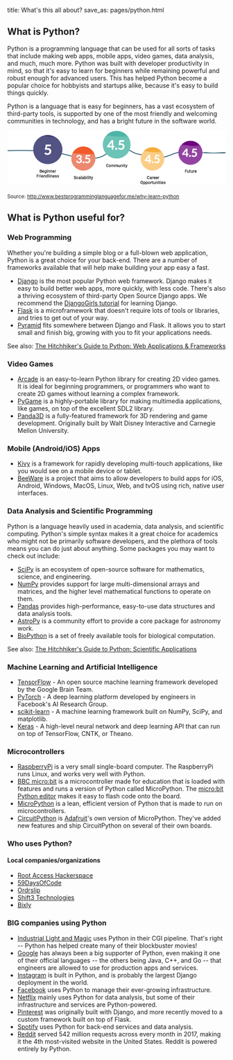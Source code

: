 title: What's this all about?
save_as: pages/python.html


## What is Python?

Python is a programming language that can be used for all sorts of tasks that include making web apps, mobile apps, video games, data analysis, and much, much more. Python was built with developer productivity in mind, so that it's easy to learn for beginners while remaining powerful and robust enough for advanced users. This has helped Python become a popular choice for hobbyists and startups alike, because it's easy to build things quickly.

Python is a language that is easy for beginners, has a vast ecosystem of third-party tools, is supported by one of the most friendly and welcoming communities in technology, and has a bright future in the software world.

<div class="why-python">

<img src="/static/img/python-points.png" alt="Why learn Python?">

<small>Source: <a href="http://www.bestprogramminglanguagefor.me/why-learn-python">http://www.bestprogramminglanguagefor.me/why-learn-python</a></small>
</div>


## What is Python useful for?

### Web Programming

Whether you're building a simple blog or a full-blown web application, Python is a great choice for your back-end. There are a number of frameworks available that will help make building your app easy a fast.

* [Django](https://www.djangoproject.com/) is the most popular Python web framework. Django makes it easy to build better web apps, more quickly, with less code. There's also a thriving ecosystem of third-party Open Source Django apps. We recommend the [DjangoGirls tutorial](https://tutorial.djangogirls.org/en/) for learning Django.
* [Flask](http://flask.pocoo.org/) is a microframework that doesn't require lots of tools or libraries, and tries to get out of your way.
* [Pyramid](https://trypyramid.com/) fits somewhere between Django and Flask. It allows you to start small and finish big, growing with you to fit your applications needs.

See also: [The Hitchhiker's Guide to Python: Web Applications & Frameworks](https://docs.python-guide.org/scenarios/web/)

### Video Games

* [Arcade](http://arcade.academy/) is an easy-to-learn Python library for creating 2D video games. It is ideal for beginning programmers, or programmers who want to create 2D games without learning a complex framework.
* [PyGame](https://www.pygame.org/) is a highly-portable library for making multimedia applications, like games, on top of the excellent SDL2 library.
* [Panda3D](https://www.panda3d.org/) is a fully-featured framework for 3D rendering and game development. Originally built by Walt Disney Interactive and Carnegie Mellon University.


### Mobile (Android/iOS) Apps

* [Kivy](https://kivy.org/) is a framework for rapidly developing multi-touch applications, like you would see on a mobile device or tablet.
* [BeeWare](https://pybee.org/) is a project that aims to allow developers to build apps for iOS, Android, Windows, MacOS, Linux, Web, and tvOS using rich, native user interfaces.


### Data Analysis and Scientific Programming

Python is a language heavily used in academia, data analysis, and scientific computing. Python's simple syntax makes it a great choice for academics who might not be primarily software developers, and the plethora of tools means you can do just about anything. Some packages you may want to check out include:

* [SciPy](http://www.scipy.org/) is an ecosystem of open-source software for mathematics, science, and engineering.
* [NumPy](http://www.numpy.org/) provides support for large multi-dimensional arrays and matrices, and the higher level mathematical functions to operate on them.
* [Pandas](https://pandas.pydata.org/) provides high-performance, easy-to-use data structures and data analysis tools.
* [AstroPy](http://www.astropy.org/) is a community effort to provide a core package for astronomy work.
* [BioPython](https://biopython.org/) is a set of freely available tools for biological computation.

See also: [The Hitchhiker's Guide to Python: Scientific Applications](https://docs.python-guide.org/scenarios/scientific/)


### Machine Learning and Artificial Intelligence

* [TensorFlow](https://www.tensorflow.org/) - An open source machine learning framework developed by the Google Brain Team.
* [PyTorch](https://pytorch.org/) - A deep learning platform developed by engineers in Facebook's AI Research Group.
* [scikit-learn](https://scikit-learn.org/) - A machine learning framework built on NumPy, SciPy, and matplotlib.
* [Keras](https://keras.io/) - A high-level neural network and deep learning API that can run on top of TensorFlow, CNTK, or Theano.


### Microcontrollers

* [RaspberryPi](https://www.raspberrypi.org/) is a very small single-board computer. The RaspberryPi runs Linux, and works very well with Python.
* [BBC micro:bit](https://microbit.org/) is a microcontroller made for education that is loaded with features and runs a version of Python called MicroPython. The [micro:bit Python editor](https://python.microbit.org/v/1.1) makes it easy to flash code onto the board.
* [MicroPython](https://micropython.org/) is a lean, efficient version of Python that is made to run on microcontrollers.
* [CircuitPython](https://micropython.org/) is [Adafruit](https://adafruit.com/)'s own version of MicroPython. They've added new features and ship CircuitPython on several of their own boards.


### Who uses Python?


#### Local companies/organizations

* [Root Access Hackerspace](https://rootaccess.space/)
* [59DaysOfCode](https://59daysofcode.org/)
* [Ordrslip](https://ordrslip.com/)
* [Shift3 Technologies](http://shift3tech.com)
* [Bixly](https://bixly.com/)

### BIG companies using Python

* [Industrial Light and Magic](https://www.ilm.com/) uses Python in their CGI pipeline. That's right -- Python has helped create many of their blockbuster movies!
* [Google](https://google.com/) has always been a big supporter of Python, even making it one of their official languages -- the others being Java, C++, and Go -- that engineers are allowed to use for production apps and services.
* [Instagram](https://instagram.com/) is built in Python, and is probably the largest Django deployment in the world.
* [Facebook](https://facebook.com/) uses Python to manage their ever-growing infrastructure.
* [Netflix](https://netflix.com/) mainly uses Python for data analysis, but some of their infrastructure and services are Python-powered.
* [Pinterest](https://pinterest.com/) was originally built with Django, and more recently moved to a custom framework built on top of Flask.
* [Spotify](https://spotify.com/) uses Python for back-end services and data analysis.
* [Reddit](https://reddit.com/) served 542 million requests across every month in 2017, making it the 4th most-visited website in the United States. Reddit is powered entirely by Python.
